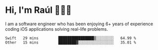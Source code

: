 # Hi, I'm Raúl 🧑🏻‍💻

I am a software engineer who has been enjoying 6+ years of experience coding iOS applications solving real-life problems.

<!--START_SECTION:waka-->
```text
Swift   29 mins         ████████████████▒░░░░░░░░   64.99 % 
Other   15 mins         ████████▓░░░░░░░░░░░░░░░░   35.01 % 
```
<!--END_SECTION:waka-->
